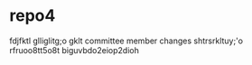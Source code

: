 # repo4
fdjfktl
glliglitg;o
gklt
committee member
changes
shtrsrkltuy;'o
rfruoo8tt5o8t
biguvbdo2eiop2dioh
